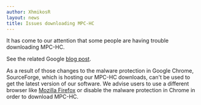```yaml
---
author: XhmikosR
layout: news
title: Issues downloading MPC-HC
---
```


It has come to our attention that some people are having trouble downloading MPC-HC.

See the related Google [blog post](http://insidesearch.blogspot.de/2015/02/more-protection-from-unwanted-software.html).

As a result of those changes to the malware protection in Google Chrome,
SourceForge, which is hosting our MPC-HC downloads, can't be used to get the latest version of our software.
We advise users to use a different browser like [Mozilla Firefox](https://www.mozilla.org/en-US/firefox/new/)
or disable the malware protection in Chrome in order to download MPC-HC.
